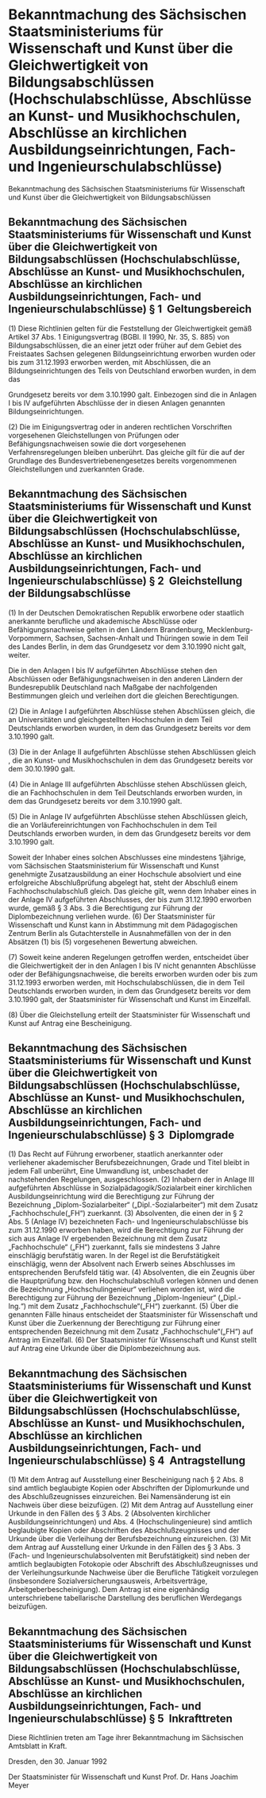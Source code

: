 # Bekanntmachung des Sächsischen Staatsministeriums für Wissenschaft und Kunst über die Gleichwertigkeit von Bildungsabschlüssen (Hochschulabschlüsse, Abschlüsse an Kunst- und Musikhochschulen, Abschlüsse an kirchlichen Ausbildungseinrichtungen, Fach- und Ingenieurschulabschlüsse)

Bekanntmachung des Sächsischen Staatsministeriums für Wissenschaft und Kunst über die Gleichwertigkeit von Bildungsabschlüssen

## Bekanntmachung des Sächsischen Staatsministeriums für Wissenschaft und Kunst über die Gleichwertigkeit von Bildungsabschlüssen (Hochschulabschlüsse, Abschlüsse an Kunst- und Musikhochschulen, Abschlüsse an kirchlichen Ausbildungseinrichtungen, Fach- und Ingenieurschulabschlüsse) § 1  Geltungsbereich

(1) Diese Richtlinien gelten für die Feststellung der Gleichwertigkeit gemäß Artikel 37 Abs. 1 
            Einigungsvertrag (BGBl. II 1990, Nr. 35, S. 885) von Bildungsabschlüssen, die an einer jetzt oder früher auf dem Gebiet des Freistaates Sachsen gelegenen Bildungseinrichtung erworben wurden oder bis zum 31.12.1993 erworben werden, mit Abschlüssen, die an Bildungseinrichtungen des Teils von Deutschland erworben wurden, in dem das 
          
Grundgesetz bereits vor dem 3.10.1990 galt. Einbezogen sind die in Anlagen I bis IV aufgeführten Abschlüsse der in diesen Anlagen genannten Bildungseinrichtungen. 
        

 (2) Die im 
          Einigungsvertrag
 oder in anderen rechtlichen Vorschriften vorgesehenen Gleichstellungen von Prüfungen oder Befähigungsnachweisen sowie die dort vorgesehenen Verfahrensregelungen bleiben unberührt. Das gleiche gilt für die auf der Grundlage des 
            Bundesvertriebenengesetzes bereits vorgenommenen Gleichstellungen und zuerkannten Grade.


## Bekanntmachung des Sächsischen Staatsministeriums für Wissenschaft und Kunst über die Gleichwertigkeit von Bildungsabschlüssen (Hochschulabschlüsse, Abschlüsse an Kunst- und Musikhochschulen, Abschlüsse an kirchlichen Ausbildungseinrichtungen, Fach- und Ingenieurschulabschlüsse) § 2  Gleichstellung der Bildungsabschlüsse

(1) In der Deutschen Demokratischen Republik erworbene oder staatlich anerkannte berufliche und akademische Abschlüsse oder Befähigungsnachweise gelten in den Ländern Brandenburg, Mecklenburg-Vorpommern, Sachsen, Sachsen-Anhalt und Thüringen sowie in dem Teil des Landes Berlin, in dem das 
          Grundgesetz vor dem 3.10.1990 nicht galt, weiter. 
        
 Die in den Anlagen I bis IV aufgeführten Abschlüsse stehen den Abschlüssen oder Befähigungsnachweisen in den anderen Ländern der Bundesrepublik Deutschland nach Maßgabe der nachfolgenden Bestimmungen gleich und verleihen dort die gleichen Berechtigungen. 
        
 (2) Die in Anlage I aufgeführten Abschlüsse stehen Abschlüssen gleich, die an Universitäten und gleichgestellten Hochschulen in dem Teil Deutschlands erworben wurden, in dem das 
          Grundgesetz bereits vor dem 3.10.1990 galt. 
        

 (3) Die in der Anlage II aufgeführten Abschlüsse stehen Abschlüssen gleich , die an Kunst- und Musikhochschulen in dem das 
          Grundgesetz bereits vor dem 30.10.1990 galt. 
        

 (4) Die in Anlage III aufgeführten Abschlüsse stehen Abschlüssen gleich, die an Fachhochschulen in dem Teil Deutschlands erworben wurden, in dem das 
          Grundgesetz bereits vor dem 3.10.1990 galt. 
        

 (5) Die in Anlage IV aufgeführten Abschlüsse stehen Abschlüssen gleich, die an Vorläufereinrichtungen von Fachhochschulen in dem Teil Deutschlands erworben wurden, in dem das 
          Grundgesetz bereits vor dem 3.10.1990 galt. 
        
 Soweit der Inhaber eines solchen Abschlusses eine mindestens 1jährige, vom Sächsischen Staatsministerium für Wissenschaft und Kunst genehmigte Zusatzausbildung an einer Hochschule absolviert und eine erfolgreiche Abschlußprüfung abgelegt hat, steht der Abschluß einem Fachhochschulabschluß gleich. 
         Das gleiche gilt, wenn dem Inhaber eines in der Anlage IV aufgeführten Abschlusses, der bis zum 31.12.1990 erworben wurde, gemäß § 3 Abs. 3 die Berechtigung zur Führung der Diplombezeichnung verliehen wurde. 
         (6) Der Staatsminister für Wissenschaft und Kunst kann in Abstimmung mit dem Pädagogischen Zentrum Berlin als Gutachterstelle in Ausnahmefällen von der in den Absätzen (1) bis (5) vorgesehenen Bewertung abweichen. 
        
 (7) Soweit keine anderen Regelungen getroffen werden, entscheidet über die Gleichwertigkeit der in den Anlagen I bis IV nicht genannten Abschlüsse oder der Befähigungsnachweise, die bereits erworben wurden oder bis zum 31.12.1993 erworben werden, mit Hochschulabschlüssen, die in dem Teil Deutschlands erworben wurden, in dem das 
          Grundgesetz bereits vor dem 3.10.1990 galt, der Staatsminister für Wissenschaft und Kunst im Einzelfall. 
        
 (8) Über die Gleichstellung erteilt der Staatsminister für Wissenschaft und Kunst auf Antrag eine Bescheinigung.


## Bekanntmachung des Sächsischen Staatsministeriums für Wissenschaft und Kunst über die Gleichwertigkeit von Bildungsabschlüssen (Hochschulabschlüsse, Abschlüsse an Kunst- und Musikhochschulen, Abschlüsse an kirchlichen Ausbildungseinrichtungen, Fach- und Ingenieurschulabschlüsse) § 3  Diplomgrade

(1) Das Recht auf Führung erworbener, staatlich anerkannter oder verliehener akademischer Berufsbezeichnungen, Grade und Titel bleibt in jedem Fall unberührt, Eine Umwandlung ist, unbeschadet der nachstehenden Regelungen, ausgeschlossen. 
         (2) Inhabern der in Anlage III aufgeführten Abschlüsse in Sozialpädagogik/Sozialarbeit einer kirchlichen Ausbildungseinrichtung wird die Berechtigung zur Führung der Bezeichnung „Diplom-Sozialarbeiter“ („Dipl.-Sozialarbeiter“) mit dem Zusatz „Fachhochschule(„FH“) zuerkannt. 
         (3) Absolventen, die einen der in § 2 Abs. 5 (Anlage IV) bezeichneten Fach- und Ingenieurschulabschlüsse bis zum 31.12.1990 erworben haben, wird die Berechtigung zur Führung der sich aus Anlage IV ergebenden Bezeichnung mit dem Zusatz „Fachhochschule“ („FH“) zuerkannt, falls sie mindestens 3 Jahre einschlägig berufstätig waren. In der Regel ist die Berufstätigkeit einschlägig, wenn der Absolvent nach Erwerb seines Abschlusses im entsprechenden Berufsfeld tätig war. 
         (4) Absolventen, die ein Zeugnis über die Hauptprüfung bzw. den Hochschulabschluß vorlegen können und denen die Bezeichnung „Hochschulingenieur“ verliehen worden ist, wird die Berechtigung zur Führung der Bezeichnung „Diplom-Ingenieur“ („Dipl.-Ing.“) mit dem Zusatz „Fachhochschule“(„FH“) zuerkannt. 
         (5) Über die genannten Fälle hinaus entscheidet der Staatsminister für Wissenschaft und Kunst über die Zuerkennung der Berechtigung zur Führung einer entsprechenden Bezeichnung mit dem Zusatz „Fachhochschule“(„FH“) auf Antrag im Einzelfall. 
         (6) Der Staatsminister für Wissenschaft und Kunst stellt auf Antrag eine Urkunde über die Diplombezeichnung aus.


## Bekanntmachung des Sächsischen Staatsministeriums für Wissenschaft und Kunst über die Gleichwertigkeit von Bildungsabschlüssen (Hochschulabschlüsse, Abschlüsse an Kunst- und Musikhochschulen, Abschlüsse an kirchlichen Ausbildungseinrichtungen, Fach- und Ingenieurschulabschlüsse) § 4  Antragstellung

(1) Mit dem Antrag auf Ausstellung einer Bescheinigung nach § 2 Abs. 8 sind amtlich beglaubigte Kopien oder Abschriften der Diplomurkunde und des Abschlußzeugnisses einzureichen. Bei Namensänderung ist ein Nachweis über diese beizufügen. 
         (2) Mit dem Antrag auf Ausstellung einer Urkunde in den Fällen des § 3 Abs. 2 (Absolventen kirchlicher Ausbildungseinrichtungen) und Abs. 4 (Hochschulingenieure) sind amtlich beglaubigte Kopien oder Abschriften des Abschlußzeugnisses und der Urkunde über die Verleihung der Berufsbezeichnung einzureichen. 
         (3) Mit dem Antrag auf Ausstellung einer Urkunde in den Fällen des § 3 Abs. 3 (Fach- und Ingenieurschulabsolventen mit Berufstätigkeit) sind neben der amtlich beglaubigten Fotokopie oder Abschrift des Abschlußzeugnisses und der Verleihungsurkunde Nachweise über die Berufliche Tätigkeit vorzulegen (insbesondere Sozialversicherungsausweis, Arbeitsverträge, Arbeitgeberbescheinigung). Dem Antrag ist eine eigenhändig unterschriebene tabellarische Darstellung des beruflichen Werdegangs beizufügen.


## Bekanntmachung des Sächsischen Staatsministeriums für Wissenschaft und Kunst über die Gleichwertigkeit von Bildungsabschlüssen (Hochschulabschlüsse, Abschlüsse an Kunst- und Musikhochschulen, Abschlüsse an kirchlichen Ausbildungseinrichtungen, Fach- und Ingenieurschulabschlüsse) § 5  Inkrafttreten

Diese Richtlinien treten am Tage ihrer Bekanntmachung im Sächsischen Amtsblatt in Kraft.

Dresden, den 30. Januar 1992

Der Staatsminister für Wissenschaft und Kunst 
           Prof. Dr. Hans Joachim Meyer

